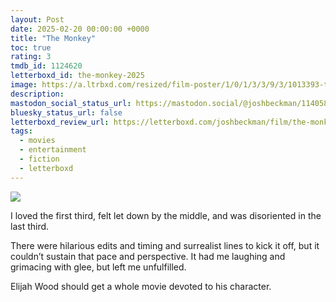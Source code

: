 ```yaml
---
layout: Post
date: 2025-02-20 00:00:00 +0000
title: "The Monkey"
toc: true
rating: 3
tmdb_id: 1124620
letterboxd_id: the-monkey-2025
image: https://a.ltrbxd.com/resized/film-poster/1/0/1/3/3/9/3/1013393-the-monkey-2025-0-600-0-900-crop.jpg?v=ac27f20e5a
description: 
mastodon_social_status_url: https://mastodon.social/@joshbeckman/114058654921983024
bluesky_status_url: false
letterboxd_review_url: https://letterboxd.com/joshbeckman/film/the-monkey-2025/
tags:
  - movies
  - entertainment
  - fiction
  - letterboxd
---
```


 <p><img src="https://a.ltrbxd.com/resized/film-poster/1/0/1/3/3/9/3/1013393-the-monkey-2025-0-600-0-900-crop.jpg?v=ac27f20e5a"/></p> <p>I loved the first third, felt let down by the middle, and was disoriented in the last third. </p><p>There were hilarious edits and timing and surrealist lines to kick it off, but it couldn’t sustain that pace and perspective. It had me laughing and grimacing with glee, but left me unfulfilled. </p><p>Elijah Wood should get a whole movie devoted to his character.</p> 
